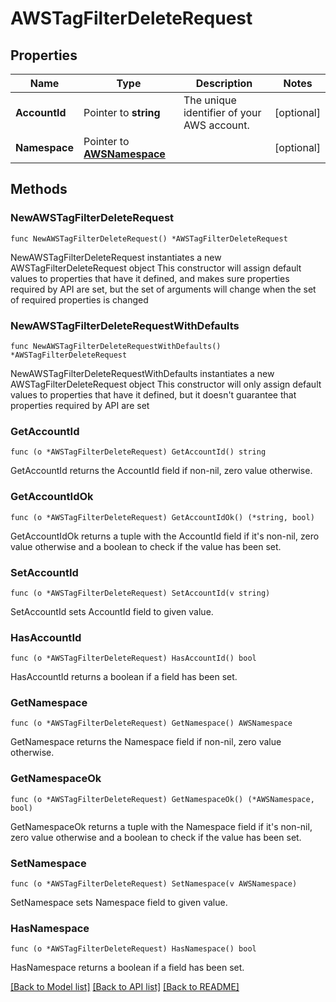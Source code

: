 # AWSTagFilterDeleteRequest

## Properties

Name | Type | Description | Notes
------------ | ------------- | ------------- | -------------
**AccountId** | Pointer to **string** | The unique identifier of your AWS account. | [optional] 
**Namespace** | Pointer to [**AWSNamespace**](AWSNamespace.md) |  | [optional] 

## Methods

### NewAWSTagFilterDeleteRequest

`func NewAWSTagFilterDeleteRequest() *AWSTagFilterDeleteRequest`

NewAWSTagFilterDeleteRequest instantiates a new AWSTagFilterDeleteRequest object
This constructor will assign default values to properties that have it defined,
and makes sure properties required by API are set, but the set of arguments
will change when the set of required properties is changed

### NewAWSTagFilterDeleteRequestWithDefaults

`func NewAWSTagFilterDeleteRequestWithDefaults() *AWSTagFilterDeleteRequest`

NewAWSTagFilterDeleteRequestWithDefaults instantiates a new AWSTagFilterDeleteRequest object
This constructor will only assign default values to properties that have it defined,
but it doesn't guarantee that properties required by API are set

### GetAccountId

`func (o *AWSTagFilterDeleteRequest) GetAccountId() string`

GetAccountId returns the AccountId field if non-nil, zero value otherwise.

### GetAccountIdOk

`func (o *AWSTagFilterDeleteRequest) GetAccountIdOk() (*string, bool)`

GetAccountIdOk returns a tuple with the AccountId field if it's non-nil, zero value otherwise
and a boolean to check if the value has been set.

### SetAccountId

`func (o *AWSTagFilterDeleteRequest) SetAccountId(v string)`

SetAccountId sets AccountId field to given value.

### HasAccountId

`func (o *AWSTagFilterDeleteRequest) HasAccountId() bool`

HasAccountId returns a boolean if a field has been set.

### GetNamespace

`func (o *AWSTagFilterDeleteRequest) GetNamespace() AWSNamespace`

GetNamespace returns the Namespace field if non-nil, zero value otherwise.

### GetNamespaceOk

`func (o *AWSTagFilterDeleteRequest) GetNamespaceOk() (*AWSNamespace, bool)`

GetNamespaceOk returns a tuple with the Namespace field if it's non-nil, zero value otherwise
and a boolean to check if the value has been set.

### SetNamespace

`func (o *AWSTagFilterDeleteRequest) SetNamespace(v AWSNamespace)`

SetNamespace sets Namespace field to given value.

### HasNamespace

`func (o *AWSTagFilterDeleteRequest) HasNamespace() bool`

HasNamespace returns a boolean if a field has been set.


[[Back to Model list]](../README.md#documentation-for-models) [[Back to API list]](../README.md#documentation-for-api-endpoints) [[Back to README]](../README.md)


